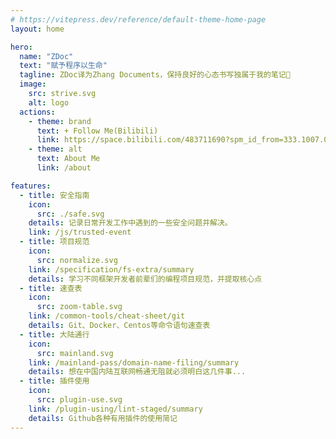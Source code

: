 ```yaml
---
# https://vitepress.dev/reference/default-theme-home-page
layout: home

hero:
  name: "ZDoc"
  text: "赋予程序以生命"
  tagline: ZDoc译为Zhang Documents，保持良好的心态书写独属于我的笔记💪
  image:
    src: strive.svg
    alt: logo
  actions:
    - theme: brand
      text: + Follow Me(Bilibili)
      link: https://space.bilibili.com/483711690?spm_id_from=333.1007.0.0
    - theme: alt
      text: About Me
      link: /about

features:
  - title: 安全指南
    icon:
      src: ./safe.svg
    details: 记录日常开发工作中遇到的一些安全问题并解决。
    link: /js/trusted-event
  - title: 项目规范
    icon:
      src: normalize.svg
    link: /specification/fs-extra/summary
    details: 学习不同框架开发者前辈们的编程项目规范，并提取核心点
  - title: 速查表
    icon:
      src: zoom-table.svg
    link: /common-tools/cheat-sheet/git
    details: Git、Docker、Centos等命令语句速查表
  - title: 大陆通行
    icon:
      src: mainland.svg
    link: /mainland-pass/domain-name-filing/summary
    details: 想在中国内陆互联网畅通无阻就必须明白这几件事...
  - title: 插件使用
    icon:
      src: plugin-use.svg
    link: /plugin-using/lint-staged/summary
    details: Github各种有用插件的使用简记
---
```

